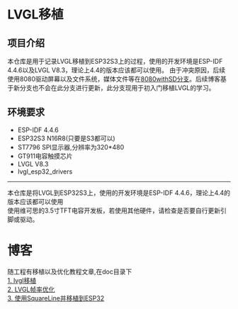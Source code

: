 # LVGL移植

## 项目介绍
本仓库是用于记录LVGL移植到ESP32S3上的过程，使用的开发环境是ESP-IDF 4.4.6以及LVGL V8.3，理论上4.4的版本应该都可以使用。
由于冲突原因，后续使用8080驱动屏幕以及文件系统，媒体文件等在[8080withSD分支](https://github.com/herexiong/ESP32S3-LVGL-Port-IDF/tree/8080withSD)。后续博客基于新分支也不会在此分支进行更新，此分支现用于初入门移植LVGL的学习。
## 环境要求
+ ESP-IDF 4.4.6  
+ ESP32S3 N16R8(只要是S3都可以)
+ ST7796 SPI显示器,分辨率为320*480
+ GT911电容触摸芯片
+ LVGL V8.3
+ lvgl_esp32_drivers  
---  
本仓库是将LVGL到ESP32S3上，使用的开发环境是ESP-IDF 4.4.6，理论上4.4的版本应该都可以使用  
使用维可思的3.5寸TFT电容开发板，若使用其他硬件，请检查是否要自行更新引脚或驱动。  

# 博客
随工程有移植以及优化教程文章,在doc目录下  
[1. lvgl移植](./doc/lvgl移植/lvgl.md)  
[2. LVGL帧率优化](./doc/lvgl帧率优化/lvgl帧率优化.md)  
[3. 使用SquareLine并移植到ESP32](./doc/使用Squareline并移植到ESP32/使用Squareline并移植到ESP32.md)  